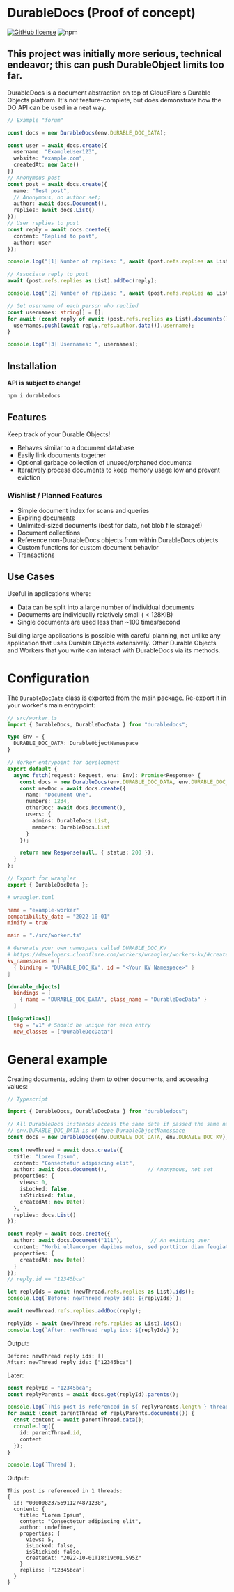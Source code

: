 
# DurableDocs (Proof of concept)
[![GitHub license](https://img.shields.io/github/license/TaylorSwanson/DurableDocs?style=flat-square)](https://github.com/TaylorSwanson/DurableDocs/blob/main/LICENSE)
![npm](https://img.shields.io/npm/v/durabledocs?style=flat-square)
## This project was initially more serious, technical endeavor; this can push DurableObject limits too far.

DurableDocs is a document abstraction on top of CloudFlare's Durable Objects
platform. It's not feature-complete, but does demonstrate how the DO API can be used in a neat way.

```ts
// Example "forum"

const docs = new DurableDocs(env.DURABLE_DOC_DATA);

const user = await docs.create({
  username: "ExampleUser123",
  website: "example.com",
  createdAt: new Date()
})
// Anonymous post
const post = await docs.create({
  name: "Test post",
  // Anonymous, no author set;
  author: await docs.Document(),
  replies: await docs.List()
});
// User replies to post
const reply = await docs.create({
  content: "Replied to post",
  author: user
});

console.log("[1] Number of replies: ", await (post.refs.replies as List).size());

// Associate reply to post
await (post.refs.replies as List).addDoc(reply);

console.log("[2] Number of replies: ", await (post.refs.replies as List).size());

// Get username of each person who replied
const usernames: string[] = [];
for await (const reply of await (post.refs.replies as List).documents()) {
  usernames.push((await reply.refs.author.data()).username);
}

console.log("[3] Usernames: ", usernames);

```

## Installation
**API is subject to change!**

```sh
npm i durabledocs
```

## Features
Keep track of your Durable Objects!

- Behaves similar to a document database
- Easily link documents together
- Optional garbage collection of unused/orphaned documents
- Iteratively process documents to keep memory usage low and prevent eviction


### Wishlist / Planned Features
- Simple document index for scans and queries
- Expiring documents
- Unlimited-sized documents (best for data, not blob file storage!)
- Document collections
- Reference non-DurableDocs objects from within DurableDocs objects
- Custom functions for custom document behavior
- Transactions

## Use Cases
Useful in applications where:
- Data can be split into a large number of individual documents
- Documents are individually relatively small ( < 128KiB)
- Single documents are used less than ~100 times/second

Building large applications is possible with careful planning, not unlike any
application that uses Durable Objects extensively.  Other Durable Objects and
Workers that you write can interact with DurableDocs via its methods.

# Configuration
The `DurableDocData` class is exported from the main package. Re-export it in
your worker's main entrypoint:
```ts
// src/worker.ts
import { DurableDocs, DurableDocData } from "durabledocs";

type Env = {
  DURABLE_DOC_DATA: DurableObjectNamespace
}

// Worker entrypoint for development
export default {
  async fetch(request: Request, env: Env): Promise<Response> {
    const docs = new DurableDocs(env.DURABLE_DOC_DATA, env.DURABLE_DOC_KV);
    const newDoc = await docs.create({
      name: "Document One",
      numbers: 1234,
      otherDoc: await docs.Document(),
      users: {
        admins: DurableDocs.List,
        members: DurableDocs.List
      }
    });

    return new Response(null, { status: 200 });
  }
};

// Export for wrangler
export { DurableDocData };
```
```toml
# wrangler.toml

name = "example-worker"
compatibility_date = "2022-10-01"
minify = true

main = "./src/worker.ts"

# Generate your own namespace called DURABLE_DOC_KV
# https://developers.cloudflare.com/workers/wrangler/workers-kv/#create-a-kv-namespace-with-wrangler
kv_namespaces = [
  { binding = "DURABLE_DOC_KV", id = "<Your KV Namespace>" }
]

[durable_objects]
  bindings = [
    { name = "DURABLE_DOC_DATA", class_name = "DurableDocData" }
  ]

[[migrations]]
  tag = "v1" # Should be unique for each entry
  new_classes = ["DurableDocData"]
```

# General example
Creating documents, adding them to other documents, and accessing values:
```ts
// Typescript

import { DurableDocs, DurableDocData } from "durabledocs";

// All DurableDocs instances access the same data if passed the same namespace
// env.DURABLE_DOC_DATA is of type DurableObjectNamespace
const docs = new DurableDocs(env.DURABLE_DOC_DATA, env.DURABLE_DOC_KV);
    
const newThread = await docs.create({
  title: "Lorem Ipsum",
  content: "Consectetur adipiscing elit",
  author: await docs.document(),             // Anonymous, not set
  properties: {
    views: 0,
    isLocked: false,
    isStickied: false,
    createdAt: new Date()
  },
  replies: docs.List()
});

const reply = await docs.create({
  author: await docs.Document("111"),         // An existing user
  content: "Morbi ullamcorper dapibus metus, sed porttitor diam feugiat nec.",
  properties: {
    createdAt: new Date()
  }
});
// reply.id == "12345bca"

let replyIds = await (newThread.refs.replies as List).ids();
console.log(`Before: newThread reply ids: ${replyIds}`);

await newThread.refs.replies.addDoc(reply);

replyIds = await (newThread.refs.replies as List).ids();
console.log(`After: newThread reply ids: ${replyIds}`);

```

Output:
```
Before: newThread reply ids: []
After: newThread reply ids: ["12345bca"]
```

Later:
```ts
const replyId = "12345bca";
const replyParents = await docs.get(replyId).parents();

console.log(`This post is referenced in ${ replyParents.length } threads:`);
for await (const parentThread of replyParents.documents()) {
  const content = await parentThread.data();
  console.log({
    id: parentThread.id,
    content
  });
}

console.log(`Thread`);
```

Output:
```
This post is referenced in 1 threads:
{
  id: "00000823756911274871238",
  content: {
    title: "Lorem Ipsum",
    content: "Consectetur adipiscing elit",
    author: undefined,
    properties: {
      views: 5,
      isLocked: false,
      isStickied: false,
      createdAt: "2022-10-01T18:19:01.595Z"
    }
    replies: ["12345bca"]
  }
}
```
